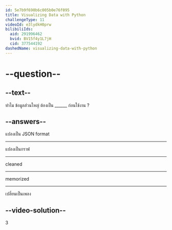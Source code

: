 ```yaml
---
id: 5e7b9f690b6c005b0e76f095
title: Visualizing Data with Python
challengeType: 11
videoId: e3lydkH0prw
bilibiliIds:
  aid: 291996462
  bvid: BV15f4y1L7jH
  cid: 377544192
dashedName: visualizing-data-with-python
---
```


# --question--

## --text--

ทำไม ข้อมูลส่วนใหญ่ ต้องเป็น \_\_\_\_\_\_ ก่อนใช้งาน ?

## --answers--

แปลงเป็น JSON format

---

แปลงเป็นกราฟ

---

cleaned

---

memorized

---

เปลี่ยนเป็นเพลง

## --video-solution--

3
